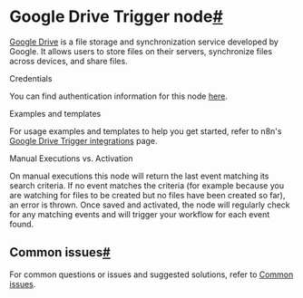 [](https://github.com/n8n-io/n8n-docs/edit/main/docs/integrations/builtin/trigger-nodes/n8n-nodes-base.googledrivetrigger/index.md "Edit this page")

# Google Drive Trigger node[#](#google-drive-trigger-node "Permanent link")

[Google Drive](https://drive.google.com) is a file storage and synchronization service developed by Google. It allows users to store files on their servers, synchronize files across devices, and share files.

Credentials

You can find authentication information for this node [here](../../credentials/google/).

Examples and templates

For usage examples and templates to help you get started, refer to n8n's [Google Drive Trigger integrations](https://n8n.io/integrations/google-drive-trigger/) page.

Manual Executions vs. Activation

On manual executions this node will return the last event matching its search criteria. If no event matches the criteria (for example because you are watching for files to be created but no files have been created so far), an error is thrown. Once saved and activated, the node will regularly check for any matching events and will trigger your workflow for each event found.

## Common issues[#](#common-issues "Permanent link")

For common questions or issues and suggested solutions, refer to [Common issues](common-issues/).